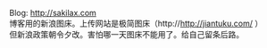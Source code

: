 Blog: http://sakilax.com   
博客用的新浪图床。上传网站是极简图床（http://http://jiantuku.com/ ）   
但新浪政策朝令夕改。害怕哪一天图床不能用了。给自己留条后路。
